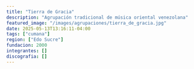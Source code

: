 ```yaml
---
title: "Tierra de Gracia"
description: "Agrupación tradicional de música oriental venezolana"
featured_image: "/images/agrupaciones/tierra_de_gracia.jpg"
date: 2025-05-13T13:16:11-04:00
tags: ["cumana"]
region: ["Edo Sucre"]
fundacion: 2000
integrantes: []
discografia: []
---
```


